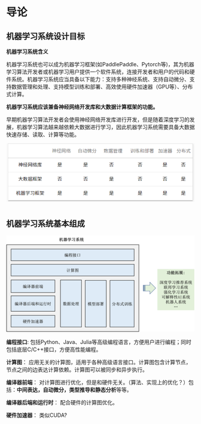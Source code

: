 # 导论

## 机器学习系统设计目标

**机器学习系统含义**

机器学习系统也可以成为机器学习框架(如PaddlePaddle、Pytorch等)，其为机器学习算法开发者或机器学习用户提供一个软件系统，连接开发者和用户的代码和硬件系统。机器学习系统应当具备以下能力：支持多种神经系统、支持自动微分、支持数据管理和处理、支持模型训练和部署、高效使用硬件加速器（GPU等）、分布式计算。




**机器学习系统应该兼备神经网络开发库和大数据计算框架的功能。**

早期机器学习算法开发者会使用神经网络开发库进行开发，但是随着深度学习的发展，机器学习算法越来越依赖大数据进行学习，因此机器学习系统需要具备大数据快速存储、读取、计算等功能。

<center>
<img src="../Images/机器学习框架和相关系统比较.png" />
</center>

# 

## 机器学习系统基本组成

<center>
<img src="../Images/基本组成.png" />
</center>


**编程接口**: 
包括Python、Java、Julia等高级编程语言，方便用户进行编程；同时包括底层C/C++接口，方便高性能编程。

**计算图**：
应用无关的计算图，适用于各种高级语言接口。计算图包含计算节点，节点之间的边表达计算依赖。计算图可以被同步和异步执行。


**编译器前端**：
对计算图进行优化，但是和硬件无关。（算法、实现上的优化？）包括：**中间表达，自动微分，类型推导和静态分析**等等。

**编译器后端和运行时**：
配合硬件的计算图优化。


**硬件加速器**：
类似CUDA?